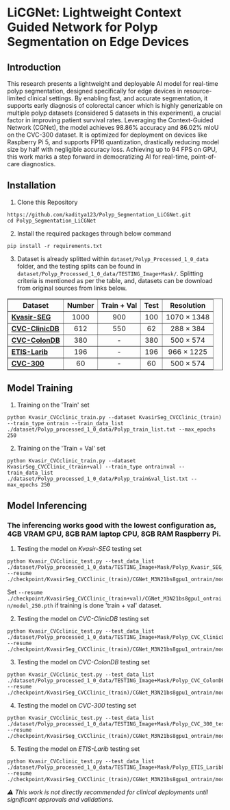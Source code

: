 # LiCGNet: Lightweight Context Guided Network for Polyp Segmentation on Edge Devices

## Introduction 

This research presents a lightweight and deployable AI model for real-time polyp segmentation, designed specifically for edge devices in resource-limited clinical settings. By enabling fast, and accurate segmentation, it supports early diagnosis of colorectal cancer which is highly generizable on multiple polyp datasets (considered 5 datasets in this experiment), a crucial factor in improving patient survival rates. Leveraging the Context-Guided Network (CGNet), the model achieves 98.86% accuracy and 86.02% mIoU on the CVC-300 dataset. It is optimized for deployment on devices like Raspberry Pi 5, and supports FP16 quantization, drastically reducing model size by half with negligible accuracy loss. Achieving up to 94 FPS on GPU, this work marks a step forward in democratizing AI for real-time, point-of-care diagnostics.

## Installation
1) Clone this Repository
```
https://github.com/kaditya123/Polyp_Segmentation_LiCGNet.git
cd Polyp_Segmentation_LiCGNet
```
2) Install the required packages through below command
```
pip install -r requirements.txt
```
3) Dataset is already splitted within ```dataset/Polyp_Processed_1_0_data``` folder, and the testing splits can be found in ```dataset/Polyp_Processed_1_0_data/TESTING_Image+Mask/```. Splitting criteria is mentioned as per the table, and, datasets can be download from original sources from links below.
<table align="center" border="1" cellspacing="0" cellpadding="8" style="border-collapse:collapse; text-align:center; width:100%;">
  <tr>
    <th>Dataset</th>
    <th>Number</th>
    <th>Train + Val</th>
    <th>Test</th>
    <th>Resolution</th>
  </tr>
  <tr>
    <td align="left"><b> <a href="https://datasets.simula.no/kvasir-seg/" title="Kvasir-SEG Dataset">Kvasir-SEG</a> </b> </td>
    <td>1000</td>
    <td>900</td>
    <td>100</td>
    <td>1070 × 1348</td>
  </tr>
  <tr>
    <td align="left"><b> <a href="https://polyp.grand-challenge.org/CVCClinicDB/" title="CVC-ClinicDB Dataset">CVC-ClinicDB</a> </b> </td>
    <td>612</td>
    <td>550</td>
    <td>62</td>
    <td>288 × 384</td>
  </tr>
  <tr>
    <td align="left"><b>  <a href="https://figshare.com/articles/figure/Polyp_DataSet_zip/21221579?file=37636550" title="CVC-ColonDB Dataset">CVC-ColonDB</a> </b></td>
    <td>380</td>
    <td>-</td>
    <td>380</td>
    <td>500 × 574</td>
  </tr>
  <tr>
    <td align="left"><b> <a href="https://link.springer.com/article/10.1007/s11548-013-0926-3" title="ETIS-Larib Dataset">ETIS-Larib</a> </b></td>
    <td>196</td>
    <td>-</td>
    <td>196</td>
    <td>966 × 1225</td>
  </tr>
  <tr>
    <td align="left"><b> <a href="https://figshare.com/articles/figure/Polyp_DataSet_zip/21221579?file=37636550" title="CVC-300 Dataset">CVC-300</a></b></td>
    <td>60</td>
    <td>-</td>
    <td>60</td>
    <td>500 × 574</td>
  </tr>
</table>



## Model Training
1) Training on the 'Train' set
```
python Kvasir_CVCclinic_train.py --dataset KvasirSeg_CVCClinic_(train) --train_type ontrain --train_data_list ./dataset/Polyp_processed_1_0_data/Polyp_train_list.txt --max_epochs 250
```
2) Training on the 'Train + Val' set
```
python Kvasir_CVCclinic_train.py --dataset KvasirSeg_CVCClinic_(train+val) --train_type ontrainval --train_data_list ./dataset/Polyp_processed_1_0_data/Polyp_train&val_list.txt --max_epochs 250
```
## Model Inferencing
### The inferencing works good with the lowest configuration as, 4GB VRAM GPU, 8GB RAM laptop CPU, 8GB RAM Raspberry Pi.

1) Testing the model on *Kvasir-SEG* testing set
```
python Kvasir_CVCclinic_test.py --test_data_list ./dataset/Polyp_processed_1_0_data/TESTING_Image+Mask/Polyp_Kvasir_SEG_test_list.txt --resume ./checkpoint/KvasirSeg_CVCClinic_(train)/CGNet_M3N21bs8gpu1_ontrain/model_250.pth
```
Set ```--resume ./checkpoint/KvasirSeg_CVCClinic_(train+val)/CGNet_M3N21bs8gpu1_ontrain/model_250.pth``` if training is done 'train + val' dataset.

2) Testing the model on *CVC-ClinicDB* testing set
```
python Kvasir_CVCclinic_test.py --test_data_list ./dataset/Polyp_processed_1_0_data/TESTING_Image+Mask/Polyp_CVC_ClinicDB_test_list.txt --resume ./checkpoint/KvasirSeg_CVCClinic_(train)/CGNet_M3N21bs8gpu1_ontrain/model_250.pth
```

3) Testing the model on *CVC-ColonDB* testing set
```
python Kvasir_CVCclinic_test.py --test_data_list ./dataset/Polyp_processed_1_0_data/TESTING_Image+Mask/Polyp_CVC_ColonDB_test_list.txt --resume ./checkpoint/KvasirSeg_CVCClinic_(train)/CGNet_M3N21bs8gpu1_ontrain/model_250.pth
```

4) Testing the model on *CVC-300* testing set
```
python Kvasir_CVCclinic_test.py --test_data_list ./dataset/Polyp_processed_1_0_data/TESTING_Image+Mask/Polyp_CVC_300_test_list.txt --resume ./checkpoint/KvasirSeg_CVCClinic_(train)/CGNet_M3N21bs8gpu1_ontrain/model_250.pth
```

5) Testing the model on *ETIS-Larib* testing set
```
python Kvasir_CVCclinic_test.py --test_data_list ./dataset/Polyp_processed_1_0_data/TESTING_Image+Mask/Polyp_ETIS_LaribPolypDB_test_list.txt --resume ./checkpoint/KvasirSeg_CVCClinic_(train)/CGNet_M3N21bs8gpu1_ontrain/model_250.pth
``` 


*⚠️ This work is not directly recommended for clinical deployments until significant approvals and validations.*
